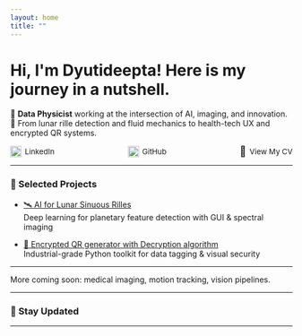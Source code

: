 ```yaml
---
layout: home
title: ""
---
```


<style>
/* Stronger CSS targeting the unwanted RSS link */
.feed-link, a[href*="feed.xml"] {
  display: none !important;
}
</style>


# Hi, I'm Dyutideepta! Here is my journey in a nutshell.

🌌 **Data Physicist** working at the intersection of AI, imaging, and innovation.  
🚀 From lunar rille detection and fluid mechanics to health-tech UX and encrypted QR systems.

<div style="display: flex; justify-content: space-between; align-items: center; max-width: 800px; margin: 10px auto; font-size: 0.95em;">
  
  <a href="https://www.linkedin.com/in/dyutideepta-banerjee" target="_blank" style="text-decoration: none; color: inherit; display: flex; align-items: center;">
    <img src="https://cdn.jsdelivr.net/npm/simple-icons@v9/icons/linkedin.svg" alt="LinkedIn" width="20" height="20" style="margin-right: 6px;">
    LinkedIn
  </a>

  <a href="https://github.com/DyutideeptaB" target="_blank" style="text-decoration: none; color: inherit; display: flex; align-items: center;">
    <img src="https://cdn.jsdelivr.net/npm/simple-icons@v9/icons/github.svg" alt="GitHub" width="20" height="20" style="margin-right: 6px;">
    GitHub
  </a>

  <div style="display: flex; align-items: center;">
    <a href="https://dyutideeptab.github.io/Cognition_Bytes_by_Dyutideepta/assets/DyutideeptaBanerjee_CV.pdf" target="_blank" style="margin-right: 6px; text-decoration: none;">
      <span style="font-size: 18px;">📄</span>
    </a>
    <a href="https://dyutideeptab.github.io/Cognition_Bytes_by_Dyutideepta/assets/DyutideeptaBanerjee_CV.pdf" target="_blank" style="text-decoration: none; color: inherit;">
      View My CV
    </a>
  </div>

</div>


---

### 🌟 Selected Projects

- [🛰️ AI for Lunar Sinuous Rilles](./Project/planetary-feature-detection/)  
  Deep learning for planetary feature detection with GUI & spectral imaging

- [🔐 Encrypted QR generator with Decryption algorithm](./Project/qr_generator_algorithms/)  
  Industrial-grade Python toolkit for data tagging & visual security

---

More coming soon: medical imaging, motion tracking, vision pipelines.

---

### 🔔 Stay Updated

[📫 Subscribe via Email](https://blogtrottr.com/?subscribe=http://dyutideepta.is-a.dev/feed.xml)

---

